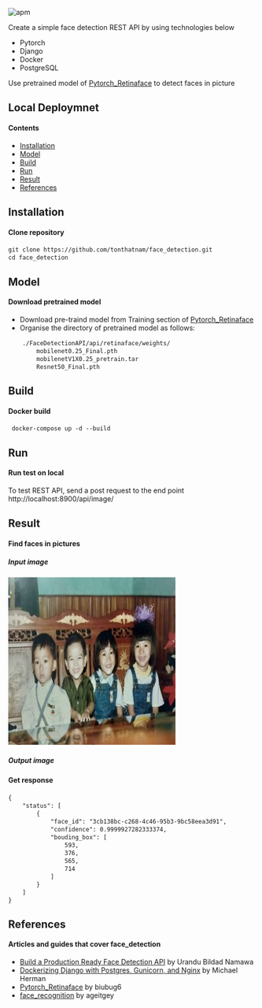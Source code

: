 ![apm](https://img.shields.io/apm/l/vim-mode.svg) 

Create a simple face detection REST API by using technologies below

 * Pytorch
 * Django
 * Docker
 * PostgreSQL

Use pretrained model of [Pytorch_Retinaface](https://github.com/biubug6/Pytorch_Retinaface) to detect faces in picture
## Local Deploymnet
#### Contents
- [Installation](#Installation)
- [Model](#model)
- [Build](#build)
- [Run](#run)
- [Result](#result)
- [References](#references)

## Installation
#### Clone repository
 ```console
 git clone https://github.com/tonthatnam/face_detection.git
 cd face_detection
```
## Model
#### Download pretrained model
 * Download pre-traind model from Training section of [Pytorch_Retinaface](https://github.com/biubug6/Pytorch_Retinaface)
 * Organise the directory of pretrained model as follows:
```
    ./FaceDetectionAPI/api/retinaface/weights/
        mobilenet0.25_Final.pth
        mobilenetV1X0.25_pretrain.tar
        Resnet50_Final.pth
```
## Build
#### Docker build
```console
 docker-compose up -d --build
```
## Run
#### Run test on local
 To test REST API, send a post request to the end point http://localhost:8900/api/image/
## Result
#### Find faces in pictures
##### Input image
<img src="./tests/test_images/childhood.jpg" width="340" height="340">

##### Output image

#### Get response
```
{
    "status": [
        {
            "face_id": "3cb138bc-c268-4c46-95b3-9bc58eea3d91",
            "confidence": 0.9999927282333374,
            "bouding_box": [
                593,
                376,
                565,
                714
            ]
        }
    ]
}
```
## References
#### Articles and guides that cover face_detection

 * [Build a Production Ready Face Detection API](https://medium.com/devcnairobi/build-a-production-ready-face-detection-api-part-1-c56cbe9592bf) by Urandu Bildad Namawa
 * [Dockerizing Django with Postgres, Gunicorn, and Nginx](https://testdriven.io/blog/dockerizing-django-with-postgres-gunicorn-and-nginx/#gunicorn) by Michael Herman
 * [Pytorch_Retinaface](https://github.com/biubug6/Pytorch_Retinaface) by biubug6
 * [face_recognition](https://github.com/ageitgey/face_recognition) by ageitgey
